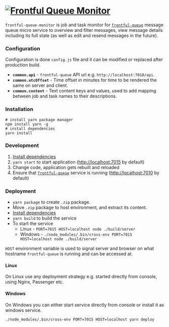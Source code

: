 # <a href="https://github.com/frontful/frontful-queue-monitor"><img heigth="75" src="http://www.frontful.com/assets/packages/queue-monitor.png" alt="Frontful Queue Monitor" /></a>

`frontful-queue-monitor` is job and task monitor for [`frontful-queue`](https://github.com/frontful/frontful-queue) message queue micro service to overview and filter messages, view message details including its full state (as well as edit and resend messages in the future).


### Configuration

Configuration is done `config.js` file and it can be modified or replaced after production build.

- **`common.api`** - `frontful-queue` API url e.g. `http://localhost:7010/api`.
- **`common.utcOffset`** - Time offset in minutes for time to be rendered the same on server and client.
- **`common.content`** - Text content keys and values, used to add mapping between job and task names to their descriptions.

### Installation

```shell
# install yarn package manager
npm install yarn -g
# install dependencies
yarn install
```

### Development

1. [Install dependencies](https://github.com/frontful/frontful-queue#installation)
2. `yarn start` to start application ([http://localhost:7015](http://localhost:7015) by default)
3. Change code, application gets rebuilt and reloaded
4. Ensure that [`frontful-queue`](https://github.com/frontful/frontful-queue) service is running ([http://localhost:7010](http://localhost:7010) by default)

### Deployment

- `yarn package` to create `.zip` package.
- Move `.zip` package to host environment, and extract its content.
- [Install dependencies](https://github.com/frontful/frontful-queue#installation)
- `yarn build` to build the service
- To start the service
  - Linux - `PORT=7015 HOST=localhost node ./build/server`
  - Windows - `./node_modules/.bin/cross-env PORT=7015 HOST=localhost node ./build/server`

`HOST` environment variable is used to signal server and browser on what hostname `frontful-queue` is running and can be accessed at.

#### Linux

On Linux use any deployment strategy e.g. started directly from console, using Nginx, Passenger etc.

#### Windows

On Windows you can either start service directly from console or install it as windows service.

```shell
./node_modules/.bin/cross-env PORT=7015 HOST=localhost yarn deploy
```
